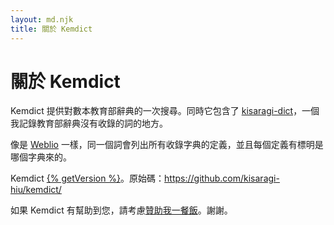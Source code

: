 ```yaml
---
layout: md.njk
title: 關於 Kemdict
---
```


# 關於 Kemdict

Kemdict 提供對數本教育部辭典的一次搜尋。同時它包含了 [kisaragi-dict](/dict-kisaragi)，一個我記錄教育部辭典沒有收錄的詞的地方。

像是 [Weblio](https://weblio.jp/) 一樣，同一個詞會列出所有收錄字典的定義，並且每個定義有標明是哪個字典來的。


Kemdict [{% getVersion %}](/changelog)。原始碼：<https://github.com/kisaragi-hiu/kemdict/>

如果 Kemdict 有幫助到您，請考慮[贊助我一餐飯](https://www.buymeacoffee.com/kisaragihiu)。謝謝。

